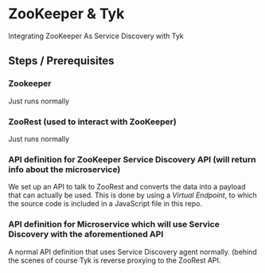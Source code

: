 # ZooKeeper & Tyk
Integrating ZooKeeper As Service Discovery with Tyk


## Steps / Prerequisites

### Zookeeper
   Just runs normally
   
### ZooRest (used to interact with ZooKeeper)
   Just runs normally
   
### API definition for ZooKeeper Service Discovery API (will return info about the microservice)
   We set up an API to talk to ZooRest and converts the data into a payload that can actually be used.  This is done by using a *Virtual Endpoint*, to which the source code is included in a JavaScript file in this repo.

### API definition for Microservice which will use Service Discovery with the aforementioned API
   A normal API definition that uses Service Discovery agent normally.  (behind the scenes of course Tyk is reverse proxying to the ZooRest API.
